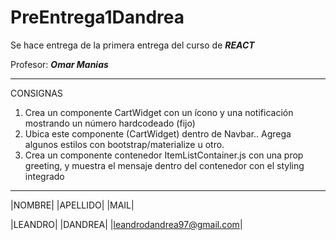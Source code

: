 # PreEntrega1Dandrea

Se hace entrega de la primera entrega del curso de **_REACT_**

Profesor: **_Omar Manias_**

---

CONSIGNAS

1. Crea un componente CartWidget con un ícono y una notificación mostrando un número hardcodeado (fijo)
1. Ubica este componente (CartWidget) dentro de Navbar.. Agrega algunos estilos con bootstrap/materialize u otro.
1. Crea un componente contenedor ItemListContainer.js con una prop greeting, y muestra el mensaje dentro del contenedor con el styling integrado


___

|NOMBRE| |APELLIDO| |MAIL|

|LEANDRO| |DANDREA| |leandrodandrea97@gmail.com|